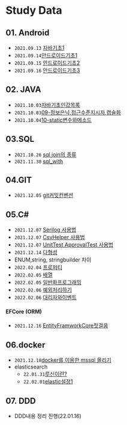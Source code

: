 # Study Data

## 01. Android

- `2021.09.13`  [자바기초1](./01.Android/0913/01.자바기초1/2021.09.13_자바기초정리1.md)
- `2021.09.14`[안드로이드기초1](./01.Android/0914/01.안드로이드1/2021년09월14일_안드로이드1.md)
- `2021.09.15` [안드로이드기초2](./01.Android/0915/01.안드로이드2/2021.09.15_안드로이드2.md)
- `2021.09.16` [안드로이드기초3](./01.Android/0916/01.안드로이드3/2021.09.16_안드로이드3.md)

## 02. JAVA

- `2021.10.03`[자바기초인강목록](./02.JAVA/1003/01.자바기초인강목록/윤성우열혈자바기초인강.md)
- `2021.10.03`[09-정보은닉,접근수준지시자,캡슐화](./02.JAVA/1003/02.정보은닉과캡슐화/2021.10.03_정보은닉과캡슐화.md)
- `2021.10.04`[10-static변수와메소드](./02.JAVA/1004/2021.10.04_java-static.md)

## 03.SQL

- `2021.10.26` [sql join의 종류](./03.SQL/2021/10/1026/2021년10월26일_join의종류.md)
- `2021.11.30` [sql_with](./03.SQL/2021/11/1130/WITH/2021.11.30_SQL문의WITH.md)

## 04.GIT

-  `2021.12.05` [git커밋컨벤션](./04.GIT/2021/12/1205/git커밋컨벤션/Git커밋할때사용하는개발컨벤션.md)

## 05.C#

- `2021.12.07` [Serilog 사용법](./05.Csharp/2021/12/1207/Serilog/2021.12.07_Serilog사용법.md)
- `2021.12.07` [CsvHelper 사용법](./05.Csharp/2021/12/1207/CsvHelper/2021.12.07_CsvHelper사용법.md)
- `2021.12.07` [UnitTest ApprovalTest 사용법](./05.Csharp/2021/12/1207/UnitTest/ApprovalTest/2021.12.07_UnitTest(ApprovalTests,coverlet-coverage).md)
- `2021.12.14` [다형성](./05.Csharp/2021/12/1214/다형성.md)
- ENUM,string, stringbuilder 차이 
- `2022.02.04` [프로퍼티](./05.Csharp/2022/02/0204/프로퍼티/22.02.04_Csharp프로퍼티.md)
- `2022.02.05` [배열](./05.Csharp/2022/02/0205/배열/22.02.05_Csharp배열.md)
- `2022.02.05` [일반화프로그래밍](./05.Csharp/2022/02/0205/일반화프로그래밍/22.02.05_Csharp일반화프로그래밍.md)
- `2022.02.06` [예외처리하기](./05.Csharp/2022/02/0206/예외처리하기/22.02.06_Csharp예외처리하기.md)
- `2022.02.06` [대리자와이벤트](./05.Csharp/2022/02/0206/대리자와이벤트/22.02.06_Csharp대리자와이벤트.md)
#### EFCore (ORM)
- `2021.12.16` [EntityFramworkCore첫걸음](./05.Csharp/2021/EFCore/2021/1206/2021.12.16_EFCore06.EntityFramworkCore첫걸음.md)
## 06.docker

- `2021.12.18`[docker를 이용한 mssql 올리기](./06Docker/2021/1218/2021.12.18_Docker_portsNotAvailable.md)
- elasticsearch
  - `22.01.31`[루신이란?](./06Docker/2022/01/0131/elk/22.01.31_Lucene이란.md)
  - `22.02.01`[elastic설정1](./06Docker/2022/02/01/elk/22.02.01_ElasticSearch1.md)


## 07. DDD
- DDD내용 정리 진행(22.01.16)


